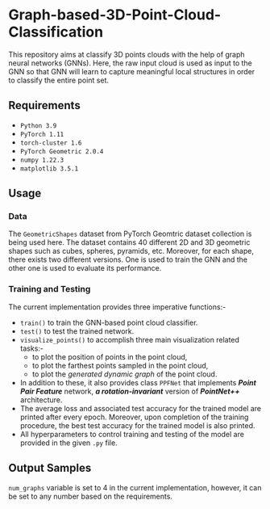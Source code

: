 # Graph-based-3D-Point-Cloud-Classification
This repository aims at classify 3D points clouds with the help of graph neural networks (GNNs). Here, the raw input cloud is used as input to the GNN so that GNN will learn to capture meaningful local structures in order to classify the entire point set.
## Requirements
- `Python 3.9`
- `PyTorch 1.11`
- `torch-cluster 1.6`
- `PyTorch Geometric 2.0.4`
- `numpy 1.22.3`
- `matplotlib 3.5.1`
## Usage
### Data
The  `GeometricShapes` dataset from PyTorch Geomtric dataset collection is being used here. The dataset contains 40 different 2D and 3D geometric shapes such as cubes, spheres, pyramids, etc. Moreover, for each shape, there exists two different versions. One is used to train the GNN and the other one is used to evaluate its performance.
### Training and Testing
The current implementation provides three imperative functions:-
- `train()` to train the GNN-based point cloud classifier.
- `test()` to test the trained network.
- `visualize_points()` to accomplish three main visualization related tasks:-
    - to plot the position of points in the point cloud,
    - to plot the farthest points sampled in the point cloud,
    - to plot the *generated dynamic graph* of the point cloud.
- In addition to these, it also provides class `PPFNet` that implements ***Point Pair Feature*** network, ***a rotation-invariant*** version of ***PointNet++*** architecture.
- The average loss and associated test accuracy for the trained model are printed after every epoch. Moreover, upon completion of the training procedure, the best test accuracy for the trained model is also printed.
- All hyperparameters to control training and testing of the model are provided in the given `.py` file.
## Output Samples
`num_graphs` variable is set to 4 in the current implementation, however, it can be set to any number based on the requirements.
